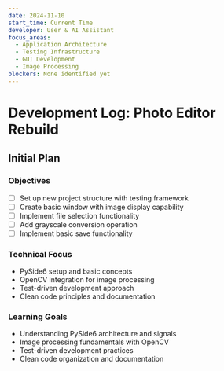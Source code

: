 ```yaml
---
date: 2024-11-10
start_time: Current Time
developer: User & AI Assistant
focus_areas: 
  - Application Architecture
  - Testing Infrastructure
  - GUI Development
  - Image Processing
blockers: None identified yet
---
```


# Development Log: Photo Editor Rebuild

## Initial Plan

### Objectives
- [ ] Set up new project structure with testing framework
- [ ] Create basic window with image display capability
- [ ] Implement file selection functionality
- [ ] Add grayscale conversion operation
- [ ] Implement basic save functionality

### Technical Focus
- PySide6 setup and basic concepts
- OpenCV integration for image processing
- Test-driven development approach
- Clean code principles and documentation

### Learning Goals
- Understanding PySide6 architecture and signals
- Image processing fundamentals with OpenCV
- Test-driven development practices
- Clean code organization and documentation
